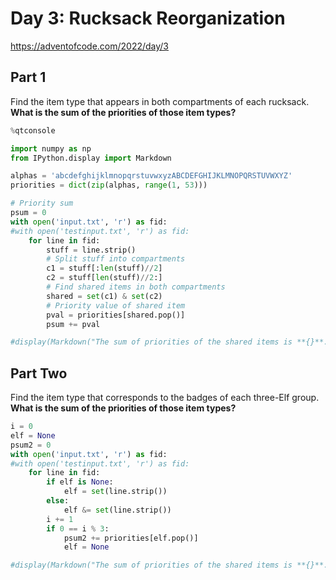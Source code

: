 # Day 3: Rucksack Reorganization
https://adventofcode.com/2022/day/3

## Part 1

Find the item type that appears in both compartments of each rucksack.
**What is the sum of the priorities of those item types?**


```python
%qtconsole
```


```python
import numpy as np
from IPython.display import Markdown
```


```python
alphas = 'abcdefghijklmnopqrstuvwxyzABCDEFGHIJKLMNOPQRSTUVWXYZ'
priorities = dict(zip(alphas, range(1, 53)))

# Priority sum
psum = 0
with open('input.txt', 'r') as fid:
#with open('testinput.txt', 'r') as fid:
    for line in fid:
        stuff = line.strip()
        # Split stuff into compartments
        c1 = stuff[:len(stuff)//2]
        c2 = stuff[len(stuff)//2:]
        # Find shared items in both compartments
        shared = set(c1) & set(c2)
        # Priority value of shared item
        pval = priorities[shared.pop()]
        psum += pval
```


```python
#display(Markdown("The sum of priorities of the shared items is **{}**.".format(psum)))
```

## Part Two

Find the item type that corresponds to the badges of each three-Elf group.
**What is the sum of the priorities of those item types?**


```python
i = 0
elf = None
psum2 = 0
with open('input.txt', 'r') as fid:
#with open('testinput.txt', 'r') as fid:
    for line in fid:
        if elf is None:
            elf = set(line.strip())
        else:
            elf &= set(line.strip())
        i += 1
        if 0 == i % 3:
            psum2 += priorities[elf.pop()]
            elf = None
```


```python
#display(Markdown("The sum of priorities of the shared items is **{}**.".format(psum2)))
```


```python

```
